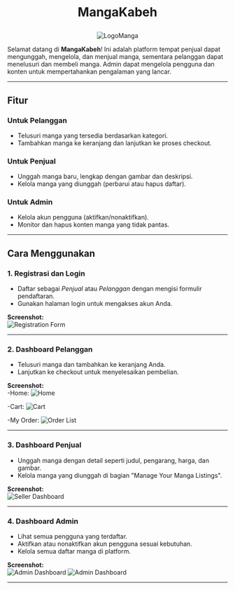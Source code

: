 # <p align="center">**MangaKabeh**</p>

<p align="center">
  <img src="https://github.com/user-attachments/assets/7dc4f1d2-d5f9-43a6-9e76-c8ddfdbda7fd" alt="LogoManga"/>
</p>



Selamat datang di **MangaKabeh**! Ini adalah platform tempat penjual dapat mengunggah, mengelola, dan menjual manga, sementara pelanggan dapat menelusuri dan membeli manga. Admin dapat mengelola pengguna dan konten untuk mempertahankan pengalaman yang lancar.

---

## **Fitur**

### **Untuk Pelanggan**
- Telusuri manga yang tersedia berdasarkan kategori.
- Tambahkan manga ke keranjang dan lanjutkan ke proses checkout.

### **Untuk Penjual**
- Unggah manga baru, lengkap dengan gambar dan deskripsi.
- Kelola manga yang diunggah (perbarui atau hapus daftar).

### **Untuk Admin**
- Kelola akun pengguna (aktifkan/nonaktifkan).
- Monitor dan hapus konten manga yang tidak pantas.

---

## **Cara Menggunakan**

### **1. Registrasi dan Login**
- Daftar sebagai *Penjual* atau *Pelanggan* dengan mengisi formulir pendaftaran.
- Gunakan halaman login untuk mengakses akun Anda.

**Screenshot:**  
![Registration Form](https://github.com/user-attachments/assets/750ece8d-603b-4d51-972b-12da4c20b936)

---

### **2. Dashboard Pelanggan**
- Telusuri manga dan tambahkan ke keranjang Anda.  
- Lanjutkan ke checkout untuk menyelesaikan pembelian.  

**Screenshot:**  
-Home:
![Home](https://github.com/user-attachments/assets/9d063d69-18d9-42cb-ae3d-2cd383954ed6)

-Cart:
![Cart](https://github.com/user-attachments/assets/dd92a8ef-67ac-4930-a561-9b12a16e0d36)

-My Order:
![Order List](https://github.com/user-attachments/assets/57a70d44-bd25-4e77-b040-70370360acd9)


---

### **3. Dashboard Penjual**
- Unggah manga dengan detail seperti judul, pengarang, harga, dan gambar.  
- Kelola manga yang diunggah di bagian "Manage Your Manga Listings".  

**Screenshot:**  
![Seller Dashboard](https://github.com/user-attachments/assets/38326f25-30f1-45a9-9695-99a275bcdc4c)

---

### **4. Dashboard Admin**
- Lihat semua pengguna yang terdaftar.  
- Aktifkan atau nonaktifkan akun pengguna sesuai kebutuhan.  
- Kelola semua daftar manga di platform.  

**Screenshot:**  
![Admin Dashboard](https://github.com/user-attachments/assets/7efb8a00-2779-42f0-8be5-9204077d6215)
![Admin Dashboard](https://github.com/user-attachments/assets/d15d0777-9f96-433d-a7ac-55509f7a103d)

---

